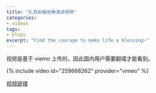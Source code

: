 ```yaml
---
title: "扎克伯格哈佛演讲视频"
categories:
- videos
tags:
- blogs
excerpt: "Find the courage to make life a blessing~"
---
```




视频是基于 viemo 上传的，因此国内用户需要翻墙才能看到。



{% include video id="259668262" provider="vimeo" %}



[视频链接](http://gslb.miaopai.com/stream/H27nclvJyH7j0pZSOgv5ugy1~Lztnw6Y7rLGcw__.mp4?yx=&refer=weibo_app&Expires=1520860725&ssig=fKiw%2FQ8%2FwL&KID=unistore,video)